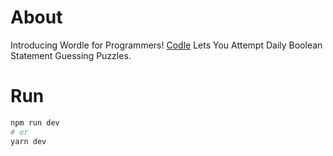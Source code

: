 # About
Introducing Wordle for Programmers! [Codle](https://codle.mahitm.com) Lets You Attempt Daily Boolean Statement Guessing Puzzles.

# Run

```bash
npm run dev
# or
yarn dev
```
